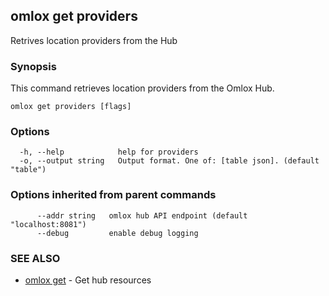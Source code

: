 ## omlox get providers

Retrives location providers from the Hub

### Synopsis


This command retrieves location providers from the Omlox Hub.


```
omlox get providers [flags]
```

### Options

```
  -h, --help            help for providers
  -o, --output string   Output format. One of: [table json]. (default "table")
```

### Options inherited from parent commands

```
      --addr string   omlox hub API endpoint (default "localhost:8081")
      --debug         enable debug logging
```

### SEE ALSO

* [omlox get](omlox_get.md)	 - Get hub resources


